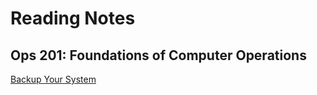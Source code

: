 # Reading Notes

## Ops 201: Foundations of Computer Operations

[Backup Your System](https://github.com/rdmankin/Ops-201-Foundations-of-Computer-Operations#:~:text=4%20minutes%20ago-,back%2Dup%2Dyour%2Dsystem.md,-Update%20back%2Dup)
